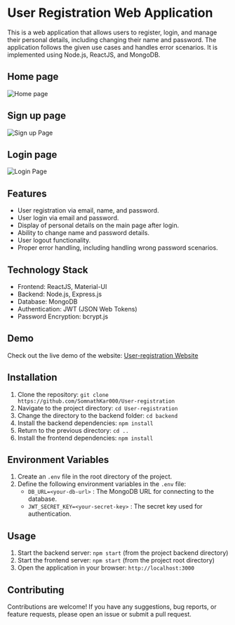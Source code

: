 # User Registration Web Application

This is a web application that allows users to register, login, and manage their personal details, including changing their name and password. The application follows the given use cases and handles error scenarios. It is implemented using Node.js, ReactJS, and MongoDB.

## Home page
![Home page](https://github-production-user-asset-6210df.s3.amazonaws.com/108184610/245683772-9371df94-731a-4bd8-a3d0-143c70df3ecc.png)
## Sign up page
![Sign up Page](https://github-production-user-asset-6210df.s3.amazonaws.com/108184610/245683795-a0b660c9-3a81-429d-b6b2-a577268d6bd7.png)
## Login page
![Login Page](https://github-production-user-asset-6210df.s3.amazonaws.com/108184610/245683784-92feec6e-b02f-41d7-946f-6bad5c4f6b31.png)

## Features

- User registration via email, name, and password.
- User login via email and password.
- Display of personal details on the main page after login.
- Ability to change name and password details.
- User logout functionality.
- Proper error handling, including handling wrong password scenarios.

## Technology Stack

- Frontend: ReactJS, Material-UI
- Backend: Node.js, Express.js
- Database: MongoDB
- Authentication: JWT (JSON Web Tokens)
- Password Encryption: bcrypt.js

## Demo

Check out the live demo of the website: [User-registration Website](https://user-registration-somnath000.vercel.app/)

## Installation

1. Clone the repository: `git clone https://github.com/SomnathKar000/User-registration`
2. Navigate to the project directory: `cd User-registration`
3. Change the directory to the backend folder: `cd backend`
4. Install the backend dependencies: `npm install`
5. Return to the previous directory: `cd ..`
6. Install the frontend dependencies: `npm install`

## Environment Variables

1. Create an `.env` file in the root directory of the project.
2. Define the following environment variables in the `.env` file:
   - `DB_URL=<your-db-url>` : The MongoDB URL for connecting to the database.
   - `JWT_SECRET_KEY=<your-secret-key>` : The secret key used for authentication.

## Usage

1. Start the backend server: `npm start` (from the project backend directory)
2. Start the frontend server: `npm start` (from the project root directory)
3. Open the application in your browser: `http://localhost:3000`

## Contributing

Contributions are welcome! If you have any suggestions, bug reports, or feature requests, please open an issue or submit a pull request.


